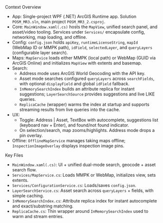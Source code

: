 Context Overview

- App: Single-project WPF (.NET) ArcGIS Runtime app. Solution `POSM_MR3.sln`, main project `POSM_MR3_2.csproj`.
- Core: `MainWindow.xaml(.cs)` hosts the `MapView`, unified search panel, and asset/video tooling. Services under `Services/` encapsulate config, networking, map loading, and offline.
- Config: `config.json` holds `apiKey`, `runtimeLicenseString`, `mapId` (WebMap ID or MMPK path), `idField`, `selectedLayer`, and `queryLayers` (configurable layer search).
- Maps: `MapService` loads either MMPK (local path) or WebMap (GUID via ArcGIS Online) and initializes `MapView` with extents and basemap.
- Search:
  - Address mode uses ArcGIS World Geocoding with the API key.
  - Asset mode searches configured `queryLayers` across `searchFields`, with optional `displayField` and global `idField` fallback.
  - `InMemorySearchIndex` builds an attribute replica for instant suggestions; `LayerSearchSource` provides suggestions and live LIKE queries.
  - `ReplicaCache` (wrapper) warms the index at startup and supports streaming results from live queries into the cache.
- UX:
  - Toggle: Address | Asset, TextBox with autocomplete, suggestions list (keyboard nav + Enter), and found/not found indicator.
  - On selection/search, map zooms/highlights. Address mode drops a pin overlay.
- Offline: `OfflineMapService` manages taking maps offline; `InspectionImageOverlay` displays inspection image pins.

Key Files

- `MainWindow.xaml(.cs)`: UI + unified dual-mode search, geocode + asset search flow.
- `Services/MapService.cs`: Loads MMPK or WebMap, initializes view, sets extents.
- `Services/ConfigurationService.cs`: Loads/saves `config.json`.
- `LayerSearchService.cs`: Asset search across `queryLayers` + fields, with simple caching.
- `InMemorySearchIndex.cs`: Attribute replica index for instant autocomplete and exact/substring matching.
- `ReplicaCache.cs`: Thin wrapper around `InMemorySearchIndex` used to warm and stream entries.
